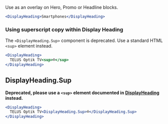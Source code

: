 Use as an overlay on Hero, Promo or Headline blocks.

```jsx
<DisplayHeading>Smartphones</DisplayHeading>
```

### Using superscript copy within Display Heading

The `<DisplayHeading.Sup>` component is deprecated. Use a standard HTML `<sup>` element instead.

```jsx
<DisplayHeading>
  TELUS Optik TV<sup>®</sup>
</DisplayHeading>
```

## DisplayHeading.Sup

**Deprecated, please use a `<sup>` element documented in [DisplayHeading](#displayheading) instead.**

```jsx
<DisplayHeading>
  TELUS Optik TV<DisplayHeading.Sup>®</DisplayHeading.Sup>
</DisplayHeading>
```
